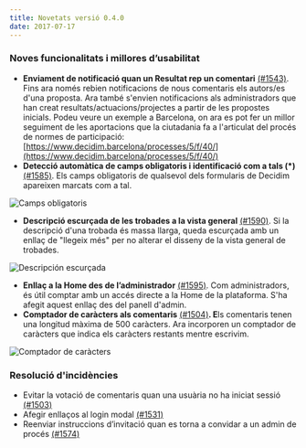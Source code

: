 ```yaml
---
title: Novetats versió 0.4.0
date: 2017-07-17
---
```


### Noves funcionalitats i millores d’usabilitat

* **Enviament de notificació quan un Resultat rep un comentari** [(#1543)](https://github.com/decidim/decidim/pull/1543). Fins ara només rebien notificacions de nous comentaris els autors/es d'una proposta. Ara també s'envien notificacions als administradors que han creat resultats/actuacions/projectes a partir de les propostes inicials. Podeu veure un exemple a Barcelona, on ara es pot fer un millor seguiment de les aportacions que la ciutadania fa a l'articulat del procés de normes de participació: [https://www.decidim.barcelona/processes/5/f/40/](https://www.decidim.barcelona/processes/5/f/40/)
* **Detecció automàtica de camps obligatoris i identificació com a tals (*)** [(#1585)](https://github.com/decidim/decidim/pull/1585). Els camps obligatoris de qualsevol dels formularis de Decidim apareixen marcats com a tal.

![Camps obligatoris](/uploads/release-0.4.0-image-1.png)

* **Descripció escurçada de les trobades a la vista general** [(#1590)](https://github.com/decidim/decidim/pull/1590). Si la descripció d'una trobada és massa llarga, queda escurçada amb un enllaç de "llegeix més" per no alterar el disseny de la vista general de trobades.

![Descripción escurçada](/uploads/release-0.4.0-image-2.png)

* **Enllaç a la Home des de l’administrador** [(#1595)](https://github.com/decidim/decidim/pull/1595). Com administradors, és útil comptar amb un accés directe a la Home de la plataforma. S'ha afegit aquest enllaç des del panell d'admin.
* **Comptador de caràcters als comentaris** [(#1504)](https://github.com/decidim/decidim/pull/1532)**. E**ls comentaris tenen una longitud màxima de 500 caràcters. Ara incorporen un comptador de caràcters que indica els caràcters restants mentre escrivim.

![Comptador de caràcters](/uploads/release-0.4.0-image-3.png)

### Resolució d'incidències

* Evitar la votació de comentaris quan una usuària no ha iniciat sessió [(#1503)](https://github.com/decidim/decidim/pull/1503)
* Afegir enllaços al login modal [(#1531)](https://github.com/decidim/decidim/pull/1531)
* Reenviar instruccions d’invitació quan es torna a convidar a un admin de procés [(#1574)](https://github.com/decidim/decidim/pull/1574)
